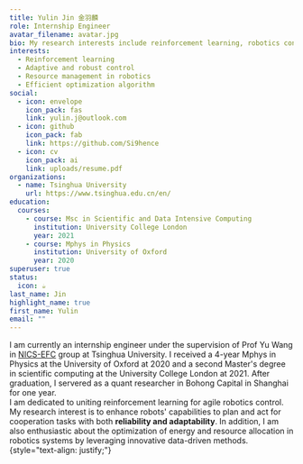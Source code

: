 ```yaml
---
title: Yulin Jin 金羽麟
role: Internship Engineer
avatar_filename: avatar.jpg
bio: My research interests include reinforcement learning, robotics control and convex optimization.
interests:
  - Reinforcement learning
  - Adaptive and robust control
  - Resource management in robotics
  - Efficient optimization algorithm
social:
  - icon: envelope
    icon_pack: fas
    link: yulin.j@outlook.com
  - icon: github
    icon_pack: fab
    link: https://github.com/Si9hence
  - icon: cv
    icon_pack: ai
    link: uploads/resume.pdf
organizations:
  - name: Tsinghua University
    url: https://www.tsinghua.edu.cn/en/
education:
  courses:
    - course: Msc in Scientific and Data Intensive Computing
      institution: University College London
      year: 2021
    - course: Mphys in Physics
      institution: University of Oxford
      year: 2020
superuser: true
status:
  icon: ☕️
last_name: Jin
highlight_name: true
first_name: Yulin
email: ""
---
```


I am currently an internship engineer under the supervision of Prof Yu Wang in [NICS-EFC](https://nicsefc.ee.tsinghua.edu.cn/) group at Tsinghua University.  I received a 4-year Mphys in Physics at the University of Oxford at 2020 and a second Master's degree in scientific computing at the University College London at 2021. After graduation, I servered as a quant researcher in Bohong Capital in Shanghai for one year.  
I am dedicated to uniting reinforcement learning for agile robotics control. My research interest is to enhance robots' capabilities to plan and act for cooperation tasks with both **reliability and adaptability**. In addition, I am also enthusiastic about the optimization of energy and resource allocation in robotics systems by leveraging innovative data-driven methods.
{style="text-align: justify;"}
